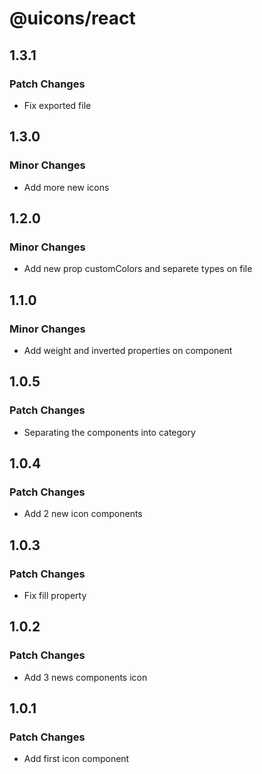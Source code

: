 # @uicons/react

## 1.3.1

### Patch Changes

- Fix exported file

## 1.3.0

### Minor Changes

- Add more new icons

## 1.2.0

### Minor Changes

- Add new prop customColors and separete types on file

## 1.1.0

### Minor Changes

- Add weight and inverted properties on component

## 1.0.5

### Patch Changes

- Separating the components into category

## 1.0.4

### Patch Changes

- Add 2 new icon components

## 1.0.3

### Patch Changes

- Fix fill property

## 1.0.2

### Patch Changes

- Add 3 news components icon

## 1.0.1

### Patch Changes

- Add first icon component
